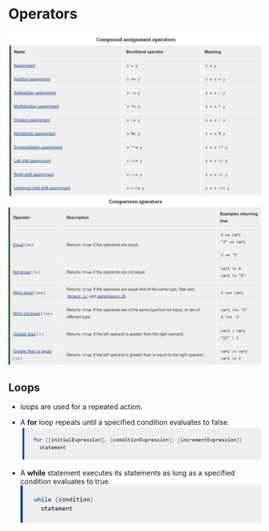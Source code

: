# Operators 
![operations](pic.PNG)\
![operations2](pic1.PNG)

## Loops
* loops are used for a repeated action.
* A **for**  loop repeats until a specified condition evaluates to false.
![loop](pic2.PNG)

* A **while** statement executes its statements as long as a specified condition evaluates to true.
![loop1](pic3.PNG)






